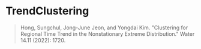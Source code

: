# TrendClustering

> Hong, Sungchul, Jong-June Jeon, and Yongdai Kim. "Clustering for Regional Time Trend in the Nonstationary Extreme Distribution." Water 14.11 (2022): 1720.

